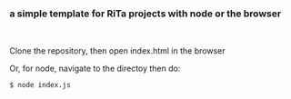 ### a simple template for RiTa projects with node or the browser

<br>

Clone the repository, then open index.html in the browser

Or, for node, navigate to the directoy then do:

    $ node index.js
